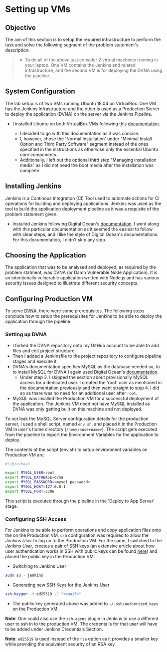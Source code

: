 # Setting up VMs

## Objective

The aim of this section is to setup the required infrastructure to perform the task and solve the following segment of the problem statement's description:

> * To do all of the above just consider 2 virtual machines running in your laptop. One VM contains the Jenkins and related infrastructure, and the second VM is for deploying the DVNA using the pipeline.

## System Configuration

The lab setup is of two VMs running Ubuntu 18.04 on VirtualBox. One VM has the Jenkins Infrastructure and the other is used as a Production Server to deploy the application (DVNA) on the server via the Jenkins Pipeline.

* I installed Ubuntu on both VirtualBox VMs following this [documentation](https://linuxhint.com/install_ubuntu_18-04_virtualbox/).

    * I decided to go with this documentation as it was concise.
    * I, however, chose the 'Normal Installation' under "Minimal Install Option and Third Party Software" segment instead of the ones specified in the instructions as otherwise only the essential Ubuntu core components.
    * Additionally, I left out the optional third step "Managing installation media" as I did not need the boot media after the installation was complete.

## Installing Jenkins

Jenkins is a Continous Integration (CI) Tool used to automate actions for CI operations for building and deploying applications. Jenkins was used as the tool to build the application deployment pipeline as it was a requisite of the problem statement given.

* Installed Jenkins following Digital Ocean's [documentation](https://www.digitalocean.com/community/tutorials/how-to-install-jenkins-on-ubuntu-18-04). I went along with this particular documentation as it seemed the easiest to follow with clear steps, and I like the style of Digital Ocean's documentations. For this documentation, I didn't skip any step.

## Choosing the Application

The application that was to be analysed and deployed, as required by the problem statment, was DVNA (or Damn Vulnerable Node Application). It is an intentionally vulnerable application written with Node.js and has various security issues designed to illustrate different security concepts.

## Configuring Production VM

To serve [DVNA](https://github.com/ayushpriya10/dvna), there were some prerequisites. The following steps conclude how to setup the prerequisites for Jenkins to be able to deploy the application through the pipeline.

### Setting up DVNA

* I forked the DVNA repository onto my GitHub account to be able to add files and edit project structure.
* Then I added a Jenkinsfile to the project repository to configure pipeline stages and execute it.
* DVNA's documentation specifies MySQL as the database needed so, to to install MySQL for DVNA I again used Digital Ocean's [documentation](https://www.digitalocean.com/community/tutorials/how-to-install-mysql-on-ubuntu-18-04).
    - Under step 3, I skipped the section about provisionally MySQL access for a dedicated user. I created the 'root' user as mentioned in the documentation previously and then went straight to step 4. I did so as there was no need for an additional user after `root`.
* MySQL was insalled the Production VM for a successful deployment of the application. The Jenkins VM need not have MySQL installed as DVNA was only getting built on this machine and not deployed.

To not leak the MySQL Server configuration details for the production server, I used a shell script, named `env.sh`, and placed it in the Production VM in user's home directory (`/home/<username>`). The script gets executed from the pipeline to export the Environment Variables for the application to deploy.

The contents of the script (env.sh) to setup environment variables on Production VM are:

```bash
#!/bin/bash

export MYSQL_USER=root
export MYSQL_DATABASE=dvna
export MYSQL_PASSWORD=<mysql_password>
export MYSQL_HOST=127.0.0.1
export MYSQL_PORT=3306
```

This script is executed through the pipeline in the 'Deploy to App Server' stage.

### Configuring SSH Access

For Jenkins to be able to perform operations and copy application files onto the on the Production VM, `ssh` configuration was required to allow the _Jenkins User_ to log on to the Production VM. For the same, I switched to the _Jenkins User_, creates a pair of SSH keys (an extensive article about how user authentication works in SSH with public keys can be found [here](https://www.digitalocean.com/community/tutorials/understanding-the-ssh-encryption-and-connection-process)) and placed the public key in the Production VM:

* Switching to Jenkins User

```bash
sudo su - jenkins
```

* Generating new SSH Keys for the Jenkins User

```bash
ssh-keygen -t ed25519 -C "<email>"
```

* The public key generated above was added to  `~/.ssh/authorized_keys` on the Production VM.

**Note**: One could also use the `ssh-agent` plugin in Jenkins to use a different user to ssh in to the production VM. The credentails for that user will have to be added under Jenkins Credentials Section.

**Note**: `ed25519` is used instead of the `rsa` option as it provides a smaller key while providing the equivalent security of an RSA key.

